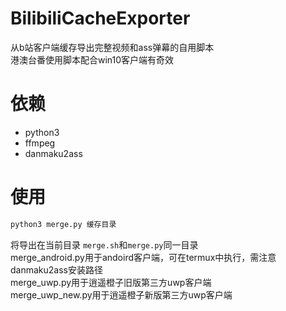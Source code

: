 # BilibiliCacheExporter
从b站客户端缓存导出完整视频和ass弹幕的自用脚本  
港澳台番使用脚本配合win10客户端有奇效
# 依赖
- python3
- ffmpeg
- danmaku2ass
# 使用 
``` bash
python3 merge.py 缓存目录
```
将导出在当前目录 
`merge.sh`和`merge.py`同一目录  
merge_android.py用于andoird客户端，可在termux中执行，需注意danmaku2ass安装路径  
merge_uwp.py用于逍遥橙子旧版第三方uwp客户端  
merge_uwp_new.py用于逍遥橙子新版第三方uwp客户端
